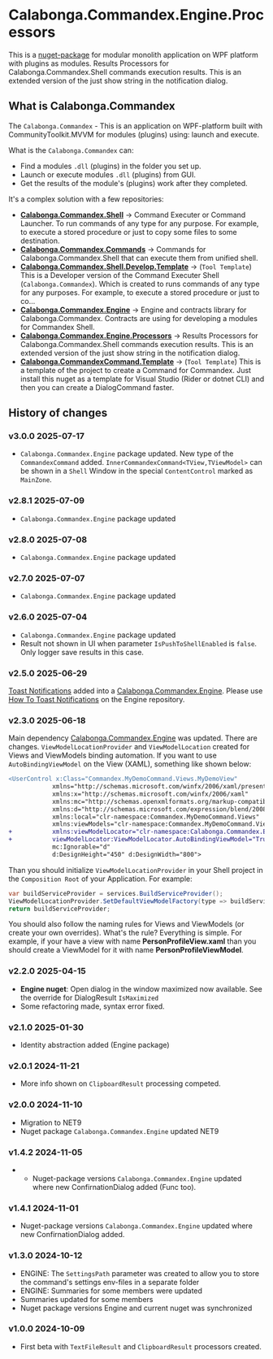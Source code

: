 ﻿# Calabonga.Commandex.Engine.Processors

This is a [nuget-package](https://www.nuget.org/packages/Calabonga.Commandex.Engine.Processors/) for modular monolith application on WPF platform with plugins as modules. Results Processors for Calabonga.Commandex.Shell commands execution results. This is an extended version of the just show string in the notification dialog.

## What is Calabonga.Commandex

The `Calabonga.Commandex` - This is an application on WPF-platform built with CommunityToolkit.MVVM for modules (plugins) using: launch and execute.

What is the `Calabonga.Commandex` can:
* Find a modules `.dll` (plugins) in the folder you set up.
* Launch or execute modules `.dll` (plugins) from GUI.
* Get the results of the module's (plugins) work after they completed.

It's a complex solution with a few repositories:

* **[Calabonga.Commandex.Shell](https://github.com/Calabonga/Calabonga.Commandex.Shell)** →  Command Executer or Command Launcher. To run commands of any type for any purpose. For example, to execute a stored procedure or just to copy some files to some destination.
* **[Calabonga.Commandex.Commands](https://github.com/Calabonga/Calabonga.Commandex.Commands)** →  Commands for Calabonga.Commandex.Shell that can execute them from unified shell.
* **[Calabonga.Commandex.Shell.Develop.Template](https://github.com/Calabonga/Calabonga.Commandex.Shell.Develop.Template)** →  (`Tool Template`) This is a Developer version of the Command Executer Shell (`Calabonga.Commandex`). Which is created to runs commands of any type for any purposes. For example, to execute a stored procedure or just to co…
* **[Calabonga.Commandex.Engine](https://github.com/Calabonga/Calabonga.Commandex.Engine)** →  Engine and contracts library for Calabonga.Commandex. Contracts are using for developing a modules for Commandex Shell.
* **[Calabonga.Commandex.Engine.Processors](https://github.com/Calabonga/Calabonga.Commandex.Engine.Processors)** →  Results Processors for Calabonga.Commandex.Shell commands execution results. This is an extended version of the just show string in the notification dialog.
* **[Calabonga.CommandexCommand.Template](https://github.com/Calabonga/Calabonga.CommandexCommand.Template)** →  (`Tool Template`) This is a template of the project to create a Command for Commandex. Just install this nuget as a template for Visual Studio (Rider or dotnet CLI) and then you can create a DialogCommand faster.
 
## History of changes

### v3.0.0 2025-07-17

* `Calabonga.Commandex.Engine` package updated. New type of the `CommandexCommand` added. `InnerCommandexCommand<TView,TViewModel>` can be shown in a `Shell` Window in the special `ContentControl` marked as `MainZone`.

### v2.8.1 2025-07-09

* `Calabonga.Commandex.Engine` package updated

### v2.8.0 2025-07-08

* `Calabonga.Commandex.Engine` package updated

### v2.7.0 2025-07-07

* `Calabonga.Commandex.Engine` package updated

### v2.6.0 2025-07-04

* `Calabonga.Commandex.Engine` package updated
* Result not shown in UI when parameter `IsPushToShellEnabled` is `false`. Only logger save results in this case.

### v2.5.0 2025-06-29

[Toast Notifications](https://github.com/Calabonga/Calabonga.Commandex.Engine/wiki/Toast-Notifications) added into a [Calabonga.Commandex.Engine](https://github.com/Calabonga/Calabonga.Commandex.Engine). Please use [How To Toast Notifications](https://github.com/Calabonga/Calabonga.Commandex.Engine/wiki/Toast-Notifications) on the Engine repository.

### v2.3.0 2025-06-18

Main dependency [Calabonga.Commandex.Engine](https://github.com/Calabonga/Calabonga.Commandex.Engine) was updated. There are changes. `ViewModelLocationProvider` and `ViewModelLocation` created for Views and ViewModels binding automation. If you want to use `AutoBindingViewModel` on the View (XAML), something like shown below:

```diff
<UserControl x:Class="Commandex.MyDemoCommand.Views.MyDemoView"
            xmlns="http://schemas.microsoft.com/winfx/2006/xaml/presentation"
            xmlns:x="http://schemas.microsoft.com/winfx/2006/xaml"
            xmlns:mc="http://schemas.openxmlformats.org/markup-compatibility/2006" 
            xmlns:d="http://schemas.microsoft.com/expression/blend/2008" 
            xmlns:local="clr-namespace:Commandex.MyDemoCommand.Views"
            xmlns:viewModels="clr-namespace:Commandex.MyDemoCommand.ViewModels"
+           xmlns:viewModelLocator="clr-namespace:Calabonga.Commandex.Engine.ViewModelLocator;assembly=Calabonga.Commandex.Engine"
+           viewModelLocator:ViewModelLocator.AutoBindingViewModel="True"
            mc:Ignorable="d" 
            d:DesignHeight="450" d:DesignWidth="800">
```

Than you should initialize `ViewModelLocationProvider` in your Shell project in the `Composition Root` of your Application. For example:

```csharp
var buildServiceProvider = services.BuildServiceProvider();
ViewModelLocationProvider.SetDefaultViewModelFactory(type => buildServiceProvider.GetRequiredService(type));
return buildServiceProvider;
```

You should also follow the naming rules for Views and ViewModels (or create your own overrides). What's the rule? Everything is simple. For example, if your have a view with name **PersonProfileView.xaml** than you should create a ViewModel for it with name **PersonProfileViewModel**.


### v2.2.0 2025-04-15

* **Engine nuget**: Open dialog in the window maximized now available. See the override for DialogResult `IsMaximized`
* Some refactoring made, syntax error fixed. 

### v2.1.0 2025-01-30

* Identity abstraction added (Engine package)

### v2.0.1 2024-11-21

* More info shown on `ClipboardResult` processing competed.

### v2.0.0 2024-11-10

* Migration to NET9
* Nuget package `Calabonga.Commandex.Engine` updated NET9

### v1.4.2 2024-11-05

* * Nuget-package versions `Calabonga.Commandex.Engine` updated where new ConfirnationDialog added (Func too).

### v1.4.1 2024-11-01

* Nuget-package versions `Calabonga.Commandex.Engine` updated where new ConfirnationDialog added.

### v1.3.0 2024-10-12

* ENGINE: The `SettingsPath` parameter was created to allow you to store the command's settings env-files in a separate folder
* ENGINE: Summaries for some members were updated
* Summaries updated for some members
* Nuget package versions Engine and current nuget was synchronized

### v1.0.0 2024-10-09

* First beta with `TextFileResult` and `ClipboardResult` processors created.